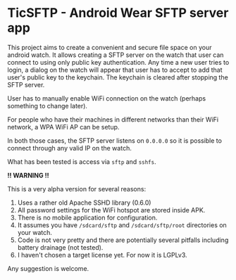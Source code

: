 TicSFTP - Android Wear SFTP server app
======================================

This project aims to create a convenient and secure file space on your android watch. It allows creating a SFTP server on the watch that user can connect to using only public key authentication. Any time a new user tries to login, a dialog on the watch will appear that user has to accept to add that user's public key to the keychain. The keychain is cleared after stopping the SFTP server.

User has to manually enable WiFi connection on the watch (perhaps something to change later).

For people who have their machines in different networks than their WiFi network, a WPA WiFi AP can be setup.

In both those cases, the SFTP server listens on `0.0.0.0` so it is possible to connect through any valid IP on the watch.

What has been tested is access via `sftp` and `sshfs`.

__!! WARNING !!__

This is a very alpha version for several reasons:
1. Uses a rather old Apache SSHD library (0.6.0)
2. All password settings for the WiFi hotspot are stored inside APK.
3. There is no mobile application for configuration.
4. It assumes you have `/sdcard/sftp` and `/sdcard/sftp/root` directories on your watch.
5. Code is not very pretty and there are potentially several pitfalls including battery drainage (not tested).
6. I haven't chosen a target license yet. For now it is LGPLv3.

Any suggestion is welcome.
